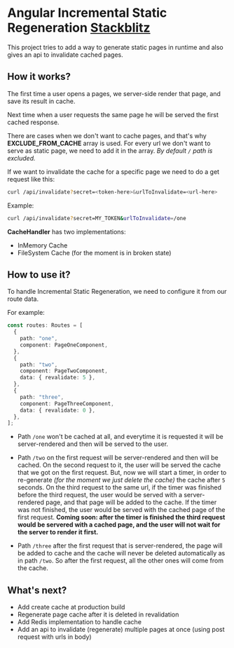 # Angular Incremental Static Regeneration [Stackblitz](https://stackblitz.com/edit/node-wnd7rs?file=server.ts)
This project tries to add a way to generate static pages in runtime and also gives an api to invalidate cached pages.

## How it works?
The first time a user opens a pages, we server-side render that page, and save its result in cache.

Next time when a user requests the same page he will be served the first cached response.

There are cases when we don't want to cache pages, and that's why **EXCLUDE_FROM_CACHE** array is used.
For every url we don't want to serve as static page, we need to add it in the array.
_By default `/` path is excluded._

If we want to invalidate the cache for a specific page we need to do a get request like this:
```bash
curl /api/invalidate?secret=<token-here>&urlToInvalidate=<url-here>
```
Example:
```bash
curl /api/invalidate?secret=MY_TOKEN&urlToInvalidate=/one
```

**CacheHandler** has two implementations:
- InMemory Cache
- FileSystem Cache (for the moment is in broken state)

## How to use it?
To handle Incremental Static Regeneration, we need to configure it from our route data.

For example:
```ts
const routes: Routes = [
  {
    path: "one",
    component: PageOneComponent,
  },
  {
    path: "two",
    component: PageTwoComponent,
    data: { revalidate: 5 },
  },
  {
    path: "three",
    component: PageThreeComponent,
    data: { revalidate: 0 },
  },
];
```

- Path `/one` won't be cached at all, and everytime it is requested it will be server-rendered and then will be served to the user.

- Path `/two` on the first request will be server-rendered and then will be cached. On the second request to it, the user will be served the cache that we got on the first request.
But, now we will start a timer, in order to re-generate _(for the moment we just delete the cache)_ the cache after `5` seconds.
On the third request to the same url, if the timer was finished before the third request, the user would be served with a server-rendered page, and that page will be added to the cache. If the timer was not finished, the user would be served with the cached page of the first request. **Coming soon: after the timer is finished the third request would be servered with a cached page, and the user will not wait for the server to render it first.**

- Path `/three` after the first request that is server-rendered, the page will be added to cache and the cache will never be deleted automatically as in path `/two`. So after the first request, all the other ones will come from the cache.

## What's next?
- Add create cache at production build
- Regenerate page cache after it is deleted in revalidation
- Add Redis implementation to handle cache
- Add an api to invalidate (regenerate) multiple pages at once (using post request with urls in body)
